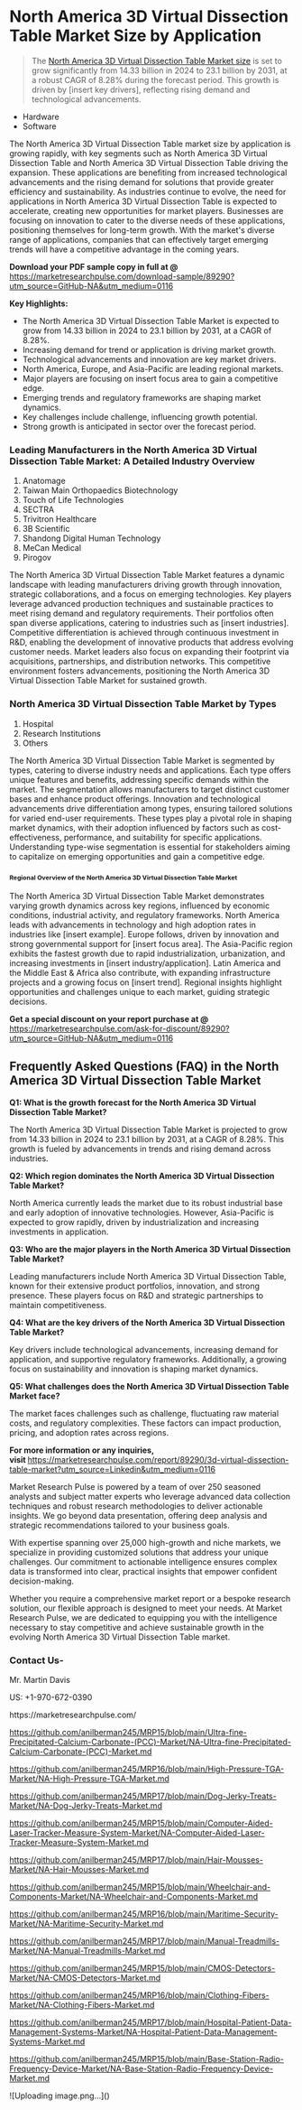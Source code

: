 <h1>North America 3D Virtual Dissection Table Market&nbsp;Size by Application</h1><blockquote><p>The <a href="https://marketresearchpulse.com/download-sample/89290?utm_source=GitHub-NA&amp;utm_medium=0116">North America 3D Virtual Dissection Table Market size</a> is set to grow significantly from 14.33 billion in 2024 to 23.1 billion by 2031, at a robust CAGR of 8.28% during the forecast period. This growth is driven by [insert key drivers], reflecting rising demand and technological advancements.</p></blockquote><ul><li>Hardware<li> Software</li></ul><p>The North America 3D Virtual Dissection Table market size by application is growing rapidly, with key segments such as North America 3D Virtual Dissection Table and North America 3D Virtual Dissection Table driving the expansion. These applications are benefiting from increased technological advancements and the rising demand for solutions that provide greater efficiency and sustainability. As industries continue to evolve, the need for applications in North America 3D Virtual Dissection Table is expected to accelerate, creating new opportunities for market players. Businesses are focusing on innovation to cater to the diverse needs of these applications, positioning themselves for long-term growth. With the market's diverse range of applications, companies that can effectively target emerging trends will have a competitive advantage in the coming years.</p><p><strong>Download your PDF sample copy in full at @ </strong><a href="https://marketresearchpulse.com/download-sample/89290?utm_source=GitHub-NA&amp;utm_medium=0116">https://marketresearchpulse.com/download-sample/89290?utm_source=GitHub-NA&amp;utm_medium=0116</a></p><p><strong>Key Highlights: </strong></p><ul><li>The North America 3D Virtual Dissection Table Market is expected to grow from 14.33 billion in 2024 to 23.1 billion by 2031, at a CAGR of 8.28%.</li><li>Increasing demand for trend or application is driving market growth.</li><li>Technological advancements and innovation are key market drivers.</li><li>North America, Europe, and Asia-Pacific are leading regional markets.</li><li>Major players are focusing on insert focus area to gain a competitive edge.</li><li>Emerging trends and regulatory frameworks are shaping market dynamics.</li><li>Key challenges include challenge, influencing growth potential.</li><li>Strong growth is anticipated in sector over the forecast period.</li></ul><h3>Leading Manufacturers in the North America 3D Virtual Dissection Table Market: A Detailed Industry Overview</h3><ol><li>Anatomage</li><li>Taiwan Main Orthopaedics Biotechnology</li><li>Touch of Life Technologies</li><li>SECTRA</li><li>Trivitron Healthcare</li><li>3B Scientific</li><li>Shandong Digital Human Technology</li><li>MeCan Medical</li><li>Pirogov</li></ol><div class="flex max-w-full flex-col flex-grow"><div class="min-h-8 text-message flex w-full flex-col items-end gap-2 whitespace-normal break-words [.text-message+&amp;]:mt-5" dir="auto" data-message-author-role="assistant" data-message-id="fd8432e4-4910-450d-b182-61b7bfb0a01f" data-message-model-slug="gpt-4o"><div class="flex w-full flex-col gap-1 empty:hidden first:pt-[3px]"><div class="markdown prose w-full break-words dark:prose-invert light"><p>The North America 3D Virtual Dissection Table Market features a dynamic landscape with leading manufacturers driving growth through innovation, strategic collaborations, and a focus on emerging technologies. Key players leverage advanced production techniques and sustainable practices to meet rising demand and regulatory requirements. Their portfolios often span diverse applications, catering to industries such as [insert industries]. Competitive differentiation is achieved through continuous investment in R&amp;D, enabling the development of innovative products that address evolving customer needs. Market leaders also focus on expanding their footprint via acquisitions, partnerships, and distribution networks. This competitive environment fosters advancements, positioning the North America 3D Virtual Dissection Table Market for sustained growth.</p></div></div></div></div><h3>North America 3D Virtual Dissection Table Market by Types</h3><ol><li>Hospital<li> Research Institutions<li> Others</li></ol><div class="flex max-w-full flex-col flex-grow"><div class="min-h-8 text-message flex w-full flex-col items-end gap-2 whitespace-normal break-words [.text-message+&amp;]:mt-5" dir="auto" data-message-author-role="assistant" data-message-id="084470be-0bb7-4664-bddf-5156b4f41249" data-message-model-slug="gpt-4o-mini"><div class="flex w-full flex-col gap-1 empty:hidden first:pt-[3px]"><div class="markdown prose w-full break-words dark:prose-invert light"><p>The North America 3D Virtual Dissection Table Market is segmented by types, catering to diverse industry needs and applications. Each type offers unique features and benefits, addressing specific demands within the market. The segmentation allows manufacturers to target distinct customer bases and enhance product offerings. Innovation and technological advancements drive differentiation among types, ensuring tailored solutions for varied end-user requirements. These types play a pivotal role in shaping market dynamics, with their adoption influenced by factors such as cost-effectiveness, performance, and suitability for specific applications. Understanding type-wise segmentation is essential for stakeholders aiming to capitalize on emerging opportunities and gain a competitive edge.</p></div></div></div></div><h3><span style="font-size: 11px;">Regional Overview of the North America 3D Virtual Dissection Table Market</span></h3><div class="flex max-w-full flex-col flex-grow"><div class="min-h-8 text-message flex w-full flex-col items-end gap-2 whitespace-normal break-words [.text-message+&amp;]:mt-5" dir="auto" data-message-author-role="assistant" data-message-id="e9038762-ce64-4e30-91c9-9bd413514231" data-message-model-slug="gpt-4o-mini"><div class="flex w-full flex-col gap-1 empty:hidden first:pt-[3px]"><div class="markdown prose w-full break-words dark:prose-invert light"><p>The North America 3D Virtual Dissection Table Market demonstrates varying growth dynamics across key regions, influenced by economic conditions, industrial activity, and regulatory frameworks. North America leads with advancements in technology and high adoption rates in industries like [insert example]. Europe follows, driven by innovation and strong governmental support for [insert focus area]. The Asia-Pacific region exhibits the fastest growth due to rapid industrialization, urbanization, and increasing investments in [insert industry/application]. Latin America and the Middle East &amp; Africa also contribute, with expanding infrastructure projects and a growing focus on [insert trend]. Regional insights highlight opportunities and challenges unique to each market, guiding strategic decisions.</p></div></div></div></div><p><strong>Get a special discount on your report purchase at @ </strong><a href="https://marketresearchpulse.com/ask-for-discount/89290?utm_source=GitHub-NA&amp;utm_medium=0116">https://marketresearchpulse.com/ask-for-discount/89290?utm_source=GitHub-NA&amp;utm_medium=0116</a></p><h2>Frequently Asked Questions (FAQ) in the North America 3D Virtual Dissection Table Market</h2><p><strong>Q1: What is the growth forecast for the North America 3D Virtual Dissection Table Market?</strong></p><p>The North America 3D Virtual Dissection Table Market is projected to grow from 14.33 billion in 2024 to 23.1 billion by 2031, at a CAGR of 8.28%. This growth is fueled by advancements in trends and rising demand across industries.</p><p><strong>Q2: Which region dominates the North America 3D Virtual Dissection Table Market?</strong></p><p>North America currently leads the market due to its robust industrial base and early adoption of innovative technologies. However, Asia-Pacific is expected to grow rapidly, driven by industrialization and increasing investments in application.</p><p><strong>Q3: Who are the major players in the North America 3D Virtual Dissection Table Market?</strong></p><p>Leading manufacturers include North America 3D Virtual Dissection Table, known for their extensive product portfolios, innovation, and strong presence. These players focus on R&amp;D and strategic partnerships to maintain competitiveness.</p><p><strong>Q4: What are the key drivers of the North America 3D Virtual Dissection Table Market?</strong></p><p>Key drivers include technological advancements, increasing demand for application, and supportive regulatory frameworks. Additionally, a growing focus on sustainability and innovation is shaping market dynamics.</p><p><strong>Q5: What challenges does the North America 3D Virtual Dissection Table Market face?</strong></p><p>The market faces challenges such as challenge, fluctuating raw material costs, and regulatory complexities. These factors can impact production, pricing, and adoption rates across regions.</p><p><strong>For more information or any inquiries, visit&nbsp;</strong><a href="https://marketresearchpulse.com/report/89290/3d-virtual-dissection-table-market?utm_source=Linkedin&utm_medium=0116">https://marketresearchpulse.com/report/89290/3d-virtual-dissection-table-market?utm_source=Linkedin&utm_medium=0116</a></p><p>Market Research Pulse is powered by a team of over 250 seasoned analysts and subject matter experts who leverage advanced data collection techniques and robust research methodologies to deliver actionable insights. We go beyond data presentation, offering deep analysis and strategic recommendations tailored to your business goals.</p><p>With expertise spanning over 25,000 high-growth and niche markets, we specialize in providing customized solutions that address your unique challenges. Our commitment to actionable intelligence ensures complex data is transformed into clear, practical insights that empower confident decision-making.</p><p>Whether you require a comprehensive market report or a bespoke research solution, our flexible approach is designed to meet your needs. At Market Research Pulse, we are dedicated to equipping you with the intelligence necessary to stay competitive and achieve sustainable growth in the evolving North America 3D Virtual Dissection Table market.</p><h3><strong>Contact Us-</strong></h3><p>Mr. Martin Davis</p><p>US: +1-970-672-0390</p><p>https://marketresearchpulse.com/</p><p><a href="https://github.com/anilberman245/MRP15/blob/main/Ultra-fine-Precipitated-Calcium-Carbonate-(PCC)-Market/NA-Ultra-fine-Precipitated-Calcium-Carbonate-(PCC)-Market.md">https://github.com/anilberman245/MRP15/blob/main/Ultra-fine-Precipitated-Calcium-Carbonate-(PCC)-Market/NA-Ultra-fine-Precipitated-Calcium-Carbonate-(PCC)-Market.md</a></p><p><a href="https://github.com/anilberman245/MRP16/blob/main/High-Pressure-TGA-Market/NA-High-Pressure-TGA-Market.md">https://github.com/anilberman245/MRP16/blob/main/High-Pressure-TGA-Market/NA-High-Pressure-TGA-Market.md</a></p><p><a href="https://github.com/anilberman245/MRP17/blob/main/Dog-Jerky-Treats-Market/NA-Dog-Jerky-Treats-Market.md">https://github.com/anilberman245/MRP17/blob/main/Dog-Jerky-Treats-Market/NA-Dog-Jerky-Treats-Market.md</a></p><p><a href="https://github.com/anilberman245/MRP15/blob/main/Computer-Aided-Laser-Tracker-Measure-System-Market/NA-Computer-Aided-Laser-Tracker-Measure-System-Market.md">https://github.com/anilberman245/MRP15/blob/main/Computer-Aided-Laser-Tracker-Measure-System-Market/NA-Computer-Aided-Laser-Tracker-Measure-System-Market.md</a></p><p><a href="https://github.com/anilberman245/MRP17/blob/main/Hair-Mousses-Market/NA-Hair-Mousses-Market.md">https://github.com/anilberman245/MRP17/blob/main/Hair-Mousses-Market/NA-Hair-Mousses-Market.md</a></p><p><a href="https://github.com/anilberman245/MRP15/blob/main/Wheelchair-and-Components-Market/NA-Wheelchair-and-Components-Market.md">https://github.com/anilberman245/MRP15/blob/main/Wheelchair-and-Components-Market/NA-Wheelchair-and-Components-Market.md</a></p><p><a href="https://github.com/anilberman245/MRP16/blob/main/Maritime-Security-Market/NA-Maritime-Security-Market.md">https://github.com/anilberman245/MRP16/blob/main/Maritime-Security-Market/NA-Maritime-Security-Market.md</a></p><p><a href="https://github.com/anilberman245/MRP17/blob/main/Manual-Treadmills-Market/NA-Manual-Treadmills-Market.md">https://github.com/anilberman245/MRP17/blob/main/Manual-Treadmills-Market/NA-Manual-Treadmills-Market.md</a></p><p><a href="https://github.com/anilberman245/MRP15/blob/main/CMOS-Detectors-Market/NA-CMOS-Detectors-Market.md">https://github.com/anilberman245/MRP15/blob/main/CMOS-Detectors-Market/NA-CMOS-Detectors-Market.md</a></p><p><a href="https://github.com/anilberman245/MRP16/blob/main/Clothing-Fibers-Market/NA-Clothing-Fibers-Market.md">https://github.com/anilberman245/MRP16/blob/main/Clothing-Fibers-Market/NA-Clothing-Fibers-Market.md</a></p><p><a href="https://github.com/anilberman245/MRP17/blob/main/Hospital-Patient-Data-Management-Systems-Market/NA-Hospital-Patient-Data-Management-Systems-Market.md">https://github.com/anilberman245/MRP17/blob/main/Hospital-Patient-Data-Management-Systems-Market/NA-Hospital-Patient-Data-Management-Systems-Market.md</a></p><p><a href="https://github.com/anilberman245/MRP15/blob/main/Base-Station-Radio-Frequency-Device-Market/NA-Base-Station-Radio-Frequency-Device-Market.md">https://github.com/anilberman245/MRP15/blob/main/Base-Station-Radio-Frequency-Device-Market/NA-Base-Station-Radio-Frequency-Device-Market.md</a></p>
![Uploading image.png…]()
